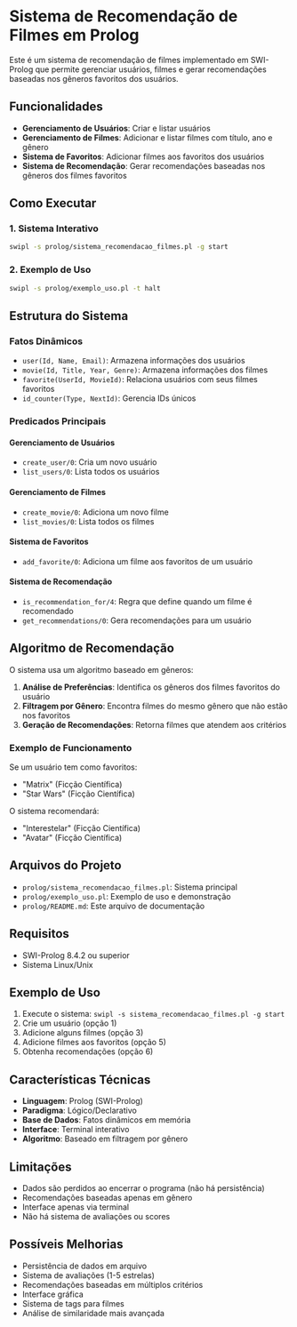 # Sistema de Recomendação de Filmes em Prolog

Este é um sistema de recomendação de filmes implementado em SWI-Prolog que permite gerenciar usuários, filmes e gerar recomendações baseadas nos gêneros favoritos dos usuários.

## Funcionalidades

- **Gerenciamento de Usuários**: Criar e listar usuários
- **Gerenciamento de Filmes**: Adicionar e listar filmes com título, ano e gênero
- **Sistema de Favoritos**: Adicionar filmes aos favoritos dos usuários
- **Sistema de Recomendação**: Gerar recomendações baseadas nos gêneros dos filmes favoritos

## Como Executar

### 1. Sistema Interativo
```bash
swipl -s prolog/sistema_recomendacao_filmes.pl -g start
```

### 2. Exemplo de Uso
```bash
swipl -s prolog/exemplo_uso.pl -t halt
```

## Estrutura do Sistema

### Fatos Dinâmicos
- `user(Id, Name, Email)`: Armazena informações dos usuários
- `movie(Id, Title, Year, Genre)`: Armazena informações dos filmes
- `favorite(UserId, MovieId)`: Relaciona usuários com seus filmes favoritos
- `id_counter(Type, NextId)`: Gerencia IDs únicos

### Predicados Principais

#### Gerenciamento de Usuários
- `create_user/0`: Cria um novo usuário
- `list_users/0`: Lista todos os usuários

#### Gerenciamento de Filmes
- `create_movie/0`: Adiciona um novo filme
- `list_movies/0`: Lista todos os filmes

#### Sistema de Favoritos
- `add_favorite/0`: Adiciona um filme aos favoritos de um usuário

#### Sistema de Recomendação
- `is_recommendation_for/4`: Regra que define quando um filme é recomendado
- `get_recommendations/0`: Gera recomendações para um usuário

## Algoritmo de Recomendação

O sistema usa um algoritmo baseado em gêneros:

1. **Análise de Preferências**: Identifica os gêneros dos filmes favoritos do usuário
2. **Filtragem por Gênero**: Encontra filmes do mesmo gênero que não estão nos favoritos
3. **Geração de Recomendações**: Retorna filmes que atendem aos critérios

### Exemplo de Funcionamento

Se um usuário tem como favoritos:
- "Matrix" (Ficção Científica)
- "Star Wars" (Ficção Científica)

O sistema recomendará:
- "Interestelar" (Ficção Científica)
- "Avatar" (Ficção Científica)

## Arquivos do Projeto

- `prolog/sistema_recomendacao_filmes.pl`: Sistema principal
- `prolog/exemplo_uso.pl`: Exemplo de uso e demonstração
- `prolog/README.md`: Este arquivo de documentação

## Requisitos

- SWI-Prolog 8.4.2 ou superior
- Sistema Linux/Unix

## Exemplo de Uso

1. Execute o sistema: `swipl -s sistema_recomendacao_filmes.pl -g start`
2. Crie um usuário (opção 1)
3. Adicione alguns filmes (opção 3)
4. Adicione filmes aos favoritos (opção 5)
5. Obtenha recomendações (opção 6)

## Características Técnicas

- **Linguagem**: Prolog (SWI-Prolog)
- **Paradigma**: Lógico/Declarativo
- **Base de Dados**: Fatos dinâmicos em memória
- **Interface**: Terminal interativo
- **Algoritmo**: Baseado em filtragem por gênero

## Limitações

- Dados são perdidos ao encerrar o programa (não há persistência)
- Recomendações baseadas apenas em gênero
- Interface apenas via terminal
- Não há sistema de avaliações ou scores

## Possíveis Melhorias

- Persistência de dados em arquivo
- Sistema de avaliações (1-5 estrelas)
- Recomendações baseadas em múltiplos critérios
- Interface gráfica
- Sistema de tags para filmes
- Análise de similaridade mais avançada 